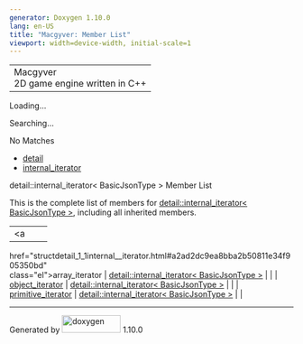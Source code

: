 ```yaml
---
generator: Doxygen 1.10.0
lang: en-US
title: "Macgyver: Member List"
viewport: width=device-width, initial-scale=1
---
```


<div id="top">

<div id="titlearea">

<table data-cellspacing="0" data-cellpadding="0">
<colgroup>
<col style="width: 100%" />
</colgroup>
<tbody>
<tr id="projectrow" class="odd">
<td id="projectalign"><div id="projectname">
Macgyver
</div>
<div id="projectbrief">
2D game engine written in C++
</div></td>
</tr>
</tbody>
</table>

</div>

<div id="main-nav">

</div>

<div id="MSearchSelectWindow"
onmouseover="return searchBox.OnSearchSelectShow()"
onmouseout="return searchBox.OnSearchSelectHide()"
onkeydown="return searchBox.OnSearchSelectKey(event)">

</div>

<div id="MSearchResultsWindow">

<div id="MSearchResults">

<div class="SRPage">

<div id="SRIndex">

<div id="SRResults">

</div>

<div id="Loading" class="SRStatus">

Loading...

</div>

<div id="Searching" class="SRStatus">

Searching...

</div>

<div id="NoMatches" class="SRStatus">

No Matches

</div>

</div>

</div>

</div>

</div>

<div id="nav-path" class="navpath">

- <a href="namespacedetail.html" class="el">detail</a>
- <a href="structdetail_1_1internal__iterator.html"
  class="el">internal_iterator</a>

</div>

</div>

<div class="header">

<div class="headertitle">

<div class="title">

detail::internal_iterator\< BasicJsonType \> Member List

</div>

</div>

</div>

<div class="contents">

This is the complete list of members for
<a href="structdetail_1_1internal__iterator.html"
class="el">detail::internal_iterator&lt; BasicJsonType &gt;</a>,
including all inherited members.

|                                                                                  |                                                                 |     |
|----------------------------------------------------------------------------------|-----------------------------------------------------------------|-----|
| <a                                                                               
 href="structdetail_1_1internal__iterator.html#a2ad2dc9ea8bba2b50811e34f905350bd"  
 class="el">array_iterator</a>                                                     | <a href="structdetail_1_1internal__iterator.html"               
                                                                                    class="el">detail::internal_iterator&lt; BasicJsonType &gt;</a>  |     |
| <a                                                                               
 href="structdetail_1_1internal__iterator.html#acf787101c4778e750cfdb0f44066a6ef"  
 class="el">object_iterator</a>                                                    | <a href="structdetail_1_1internal__iterator.html"               
                                                                                    class="el">detail::internal_iterator&lt; BasicJsonType &gt;</a>  |     |
| <a                                                                               
 href="structdetail_1_1internal__iterator.html#a8bb8034d2d35fb129e0dd742ce024e44"  
 class="el">primitive_iterator</a>                                                 | <a href="structdetail_1_1internal__iterator.html"               
                                                                                    class="el">detail::internal_iterator&lt; BasicJsonType &gt;</a>  |     |

</div>

------------------------------------------------------------------------

<span class="small">Generated
by [<img src="doxygen.svg" class="footer" width="104" height="31"
alt="doxygen" />](https://www.doxygen.org/index.html) 1.10.0</span>

